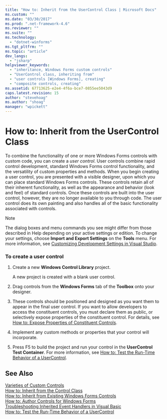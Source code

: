 ```yaml
---
title: "How to: Inherit from the UserControl Class | Microsoft Docs"
ms.custom: ""
ms.date: "03/30/2017"
ms.prod: ".net-framework-4.6"
ms.reviewer: ""
ms.suite: ""
ms.technology: 
  - "dotnet-winforms"
ms.tgt_pltfrm: ""
ms.topic: "article"
dev_langs: 
  - "jsharp"
helpviewer_keywords: 
  - "inheritance, Windows Forms custom controls"
  - "UserControl class, inheriting from"
  - "user controls [Windows Forms], creating"
  - "composite controls, creating"
ms.assetid: 67713625-e2e4-4f6a-bce7-0855ee5043d9
caps.latest.revision: 15
author: "stevehoag"
ms.author: "shoag"
manager: "wpickett"
---
```

# How to: Inherit from the UserControl Class
To combine the functionality of one or more Windows Forms controls with custom code, you can create a *user control*. User controls combine rapid control development, standard Windows Forms control functionality, and the versatility of custom properties and methods. When you begin creating a user control, you are presented with a visible designer, upon which you can place standard Windows Forms controls. These controls retain all of their inherent functionality, as well as the appearance and behavior (look and feel) of standard controls. Once these controls are built into the user control, however, they are no longer available to you through code. The user control does its own painting and also handles all of the basic functionality associated with controls.  
  
> [!NOTE]
>  The dialog boxes and menu commands you see might differ from those described in Help depending on your active settings or edition. To change your settings, choose **Import and Export Settings** on the **Tools** menu. For more information, see [Customizing Development Settings in Visual Studio](http://msdn.microsoft.com/en-us/22c4debb-4e31-47a8-8f19-16f328d7dcd3).  
  
### To create a user control  
  
1.  Create a new **Windows Control Library** project.  
  
     A new project is created with a blank user control.  
  
2.  Drag controls from the **Windows Forms** tab of the **Toolbox** onto your designer.  
  
3.  These controls should be positioned and designed as you want them to appear in the final user control. If you want to allow developers to access the constituent controls, you must declare them as public, or selectively expose properties of the constituent control. For details, see [How to: Expose Properties of Constituent Controls](../../../../docs/framework/winforms/controls/how-to-expose-properties-of-constituent-controls.md).  
  
4.  Implement any custom methods or properties that your control will incorporate.  
  
5.  Press F5 to build the project and run your control in the **UserControl Test Container**. For more information, see [How to: Test the Run-Time Behavior of a UserControl](../../../../docs/framework/winforms/controls/how-to-test-the-run-time-behavior-of-a-usercontrol.md).  
  
## See Also  
 [Varieties of Custom Controls](../../../../docs/framework/winforms/controls/varieties-of-custom-controls.md)   
 [How to: Inherit from the Control Class](../../../../docs/framework/winforms/controls/how-to-inherit-from-the-control-class.md)   
 [How to: Inherit from Existing Windows Forms Controls](../../../../docs/framework/winforms/controls/how-to-inherit-from-existing-windows-forms-controls.md)   
 [How to: Author Controls for Windows Forms](../../../../docs/framework/winforms/controls/how-to-author-controls-for-windows-forms.md)   
 [Troubleshooting Inherited Event Handlers in Visual Basic](../Topic/Troubleshooting%20Inherited%20Event%20Handlers%20in%20Visual%20Basic.md)   
 [How to: Test the Run-Time Behavior of a UserControl](../../../../docs/framework/winforms/controls/how-to-test-the-run-time-behavior-of-a-usercontrol.md)